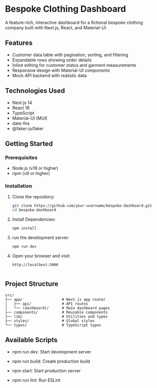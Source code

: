 # Bespoke Clothing Dashboard

A feature-rich, interactive dashboard for a fictional bespoke clothing company built with Next.js, React, and Material-UI.

## Features

- Customer data table with pagination, sorting, and filtering
- Expandable rows showing order details
- Inline editing for customer status and garment measurements
- Responsive design with Material-UI components
- Mock API backend with realistic data

## Technologies Used

- Next.js 14
- React 18
- TypeScript
- Material-UI (MUI)
- date-fns
- @faker-js/faker

## Getting Started

### Prerequisites

- Node.js (v18 or higher)
- npm (v9 or higher)

### Installation

1. Clone the repository:
   ```bash
   git clone https://github.com/your-username/bespoke-dashboard.git
   cd bespoke-dashboard

2. Install Dependencies:
    ```bash
    npm install

3. run the development server:
    ```bash
    npm run dev

4. Open your browser and visit:
    ```text
    http://localhost:3000


## Project Structure
    
    src/
    ├── app/                  # Next.js app router
    │   ├── api/              # API routes
    │   └── (dashboard)/      # Main dashboard pages
    ├── components/           # Reusable components
    ├── lib/                  # Utilities and types
    ├── styles/               # Global styles
    └── types/                # TypeScript types

## Available Scripts
- npm run dev: Start development server

- npm run build: Create production build

- npm start: Start production server

- npm run lint: Run ESLint